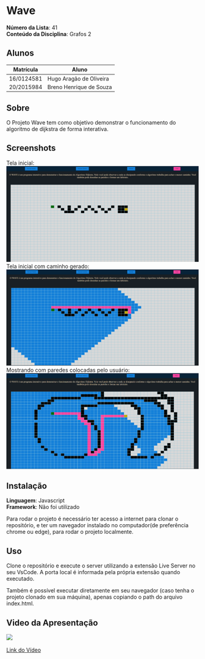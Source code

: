 # Wave
**Número da Lista**: 41<br>
**Conteúdo da Disciplina**: Grafos 2<br>

## Alunos
|Matrícula | Aluno |
| -- | -- |
| 16/0124581  |  Hugo Aragão de Oliveira |
| 20/2015984  |  Breno Henrique de Souza |

## Sobre 
O Projeto Wave tem como objetivo demonstrar o funcionamento do algoritmo de dijkstra de forma interativa.

## Screenshots
Tela inicial:
<img src="images/inicio.png" alt="">
Tela inicial com caminho gerado:
<img src="images/caminho.png" alt="">
Mostrando com paredes colocadas pelo usuário:
<img src="images/aleatorio.png" alt="">

## Instalação 
**Linguagem**: Javascript<br>
**Framework**: Não foi utilizado<br>

Para rodar o projeto é necessário ter acesso a internet para clonar o repositório, e ter um navegador instalado no computador(de preferência chrome ou edge), para rodar o projeto localmente.

## Uso 
Clone o repositório e execute o server utilizando a extensão Live Server no seu VsCode. A porta local é informada pela própria extensão quando executado.

Também é possível executar diretamente em seu navegador (caso tenha o projeto clonado em sua máquina), apenas copiando o path do arquivo index.html.

## Video da Apresentação  
[<img src="https://img.youtube.com/vi/_ufO_GZV1fw/maxresdefault.jpg">](https://youtu.be/_ufO_GZV1fw)

[Link do Vídeo](https://youtu.be/_ufO_GZV1fw)
